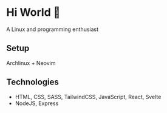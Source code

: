 # Hi World 👋
A Linux and programming enthusiast
## Setup

Archlinux + Neovim

## Technologies
- HTML, CSS, SASS, TailwindCSS, JavaScript, React, Svelte
- NodeJS, Express
